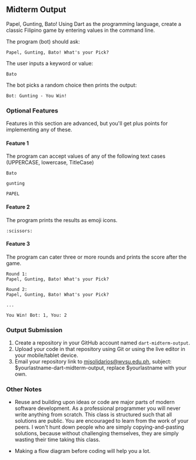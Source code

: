 ## Midterm Output

Papel, Gunting, Bato! Using Dart as the programming language, create a classic Filipino game by entering values in the command line.

The program (bot) should ask:
```
Papel, Gunting, Bato! What's your Pick? 
```

The user inputs a keyword or value:
```
Bato 
```

The bot picks a random choice then prints the output:
```
Bot: Gunting - You Win!
```

### Optional Features

Features in this section are advanced, but you'll get plus points for implementing any of these.

#### Feature 1

The program can accept values of any of the following text cases (UPPERCASE, lowercase, TitleCase)
```
Bato 
```
```
gunting 
```
```
PAPEL 
```

#### Feature 2

The program prints the results as emoji icons.
```
:scissors:
```

#### Feature 3

The program can cater three or more rounds and prints the score after the game.
```
Round 1:
Papel, Gunting, Bato! What's your Pick? 

Round 2:
Papel, Gunting, Bato! What's your Pick? 

...

You Win! Bot: 1, You: 2
```

### Output Submission

1. Create a repository in your GitHub account named ```dart-midterm-output```.
1. Upload your code in that repository using Git or using the live editor in your mobile/tablet device.
1. Email your repository link to mjsolidarios@wvsu.edu.ph, subject: $yourlastname-dart-midterm-output, replace $yourlastname with your own. 

### Other Notes

* Reuse and building upon ideas or code are major parts of modern software development. As a professional programmer you will never write anything from scratch. This class is structured such that all solutions are public. You are encouraged to learn from the work of your peers. I won't hunt down people who are simply copying-and-pasting solutions, because without challenging themselves, they are simply wasting their time taking this class.

* Making a flow diagram before coding will help you a lot.


